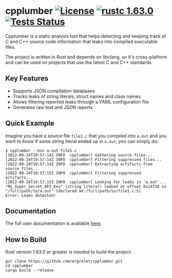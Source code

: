 # cpplumber [![License](https://img.shields.io/badge/license-GPL--3.0-blue.svg)](https://img.shields.io/badge/license-GPL--3.0-blue.svg) [![rustc 1.63.0](https://img.shields.io/badge/rust-1.63.0%2B-orange.svg)](https://img.shields.io/badge/rust-1.63.0%2B-orange.svg) [![Tests Status](https://github.com/ergrelet/cpplumber/workflows/Tests/badge.svg?branch=master)](https://github.com/ergrelet/cpplumber/actions?query=workflow%3ATests)

Cpplumber is a static analysis tool that helps detecting and keeping track of C
and C++ source code information that leaks into compiled executable files.

The project is written in Rust and depends on libclang, so it's cross-platform and
can be used on projects that use the latest C and C++ standards.

## Key Features

* Supports JSON compilation databases
* Tracks leaks of string literals, struct names and class names
* Allows filtering reported leaks through a YAML configuration file
* Generates raw text and JSON reports

## Quick Example

Imagine you have a source file `file1.c` that you compiled into `a.out` and
you want to know if some string literal ended up in `a.out`, you can simply do:
```
$ cpplumber --bin a.out file1.c
[2022-09-24T19:57:14Z INFO  cpplumber] Gathering source files...
[2022-09-24T19:57:14Z INFO  cpplumber] Filtering suppressed files...
[2022-09-24T19:57:14Z INFO  cpplumber] Extracting artifacts from source files...
[2022-09-24T19:57:15Z INFO  cpplumber] Filtering suppressed artifacts...
[2022-09-24T19:57:15Z INFO  cpplumber] Looking for leaks in 'a.out'...
"My_Super_Secret_API_Key" (string literal) leaked at offset 0x14f20 in "/full/path/to/a.out" [declared at /full/path/to/file1.c:5]
Error: Leaks detected!
```

## Documentation

The full user documentation is available [here](https://github.com/ergrelet/cpplumber/blob/gh-pages/index.md).

## How to Build

Rust version 1.63.0 or greater is needed to build the project.

```
git clone https://github.com/ergrelet/cpplumber.git
cd cpplumber
cargo build --release
```
